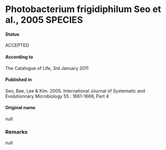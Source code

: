 Photobacterium frigidiphilum Seo et al., 2005 SPECIES
=======

#### Status
ACCEPTED

#### According to
The Catalogue of Life, 3rd January 2011

#### Published in
Seo, Bae, Lee & Kim. 2005. International Journal of Systematic and Evolutionnary Microbiology 55 : 1661-1666, Part 4

#### Original name
null

### Remarks
null